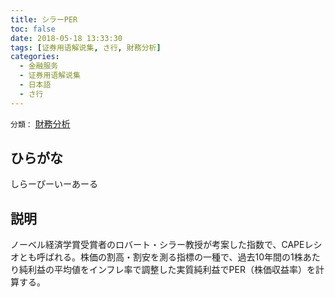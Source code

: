 ```yaml
---
title: シラーPER
toc: false
date: 2018-05-18 13:33:30
tags: [证券用语解说集, さ行, 財務分析]
categories:
  - 金融服务
  - 证券用语解说集
  - 日本語
  - さ行
---
```


`分類：` [財務分析](/tags/財務分析/)

## ひらがな

しらーぴーいーあーる

## 説明

ノーベル経済学賞受賞者のロバート・シラー教授が考案した指数で、CAPEレシオとも呼ばれる。株価の割高・割安を測る指標の一種で、過去10年間の1株あたり純利益の平均値をインフレ率で調整した実質純利益でPER（株価収益率）を計算する。
